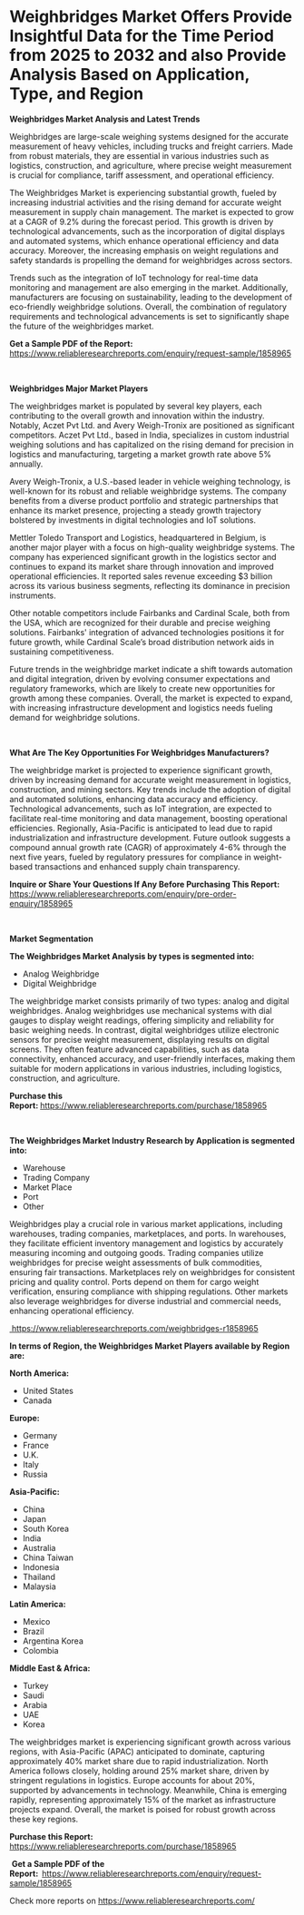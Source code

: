 <p><h1>Weighbridges Market Offers Provide Insightful Data for the Time Period from 2025 to 2032 and also Provide Analysis Based on Application, Type, and Region</h1></p><p><strong>Weighbridges Market Analysis and Latest Trends</strong></p>
<p><p>Weighbridges are large-scale weighing systems designed for the accurate measurement of heavy vehicles, including trucks and freight carriers. Made from robust materials, they are essential in various industries such as logistics, construction, and agriculture, where precise weight measurement is crucial for compliance, tariff assessment, and operational efficiency.</p><p>The Weighbridges Market is experiencing substantial growth, fueled by increasing industrial activities and the rising demand for accurate weight measurement in supply chain management. The market is expected to grow at a CAGR of 9.2% during the forecast period. This growth is driven by technological advancements, such as the incorporation of digital displays and automated systems, which enhance operational efficiency and data accuracy. Moreover, the increasing emphasis on weight regulations and safety standards is propelling the demand for weighbridges across sectors.</p><p>Trends such as the integration of IoT technology for real-time data monitoring and management are also emerging in the market. Additionally, manufacturers are focusing on sustainability, leading to the development of eco-friendly weighbridge solutions. Overall, the combination of regulatory requirements and technological advancements is set to significantly shape the future of the weighbridges market.</p></p>
<p><strong>Get a Sample PDF of the Report:&nbsp;</strong> <a href="https://www.reliableresearchreports.com/enquiry/request-sample/1858965?utm_campaign=2452&utm_medium=2&utm_source=Github&utm_content=ia&utm_term=19022025&utm_id=weighbridges">https://www.reliableresearchreports.com/enquiry/request-sample/1858965</a></p>
<p>&nbsp;</p>
<p><strong>Weighbridges Major Market Players</strong></p>
<p><p>The weighbridges market is populated by several key players, each contributing to the overall growth and innovation within the industry. Notably, Aczet Pvt Ltd. and Avery Weigh-Tronix are positioned as significant competitors. Aczet Pvt Ltd., based in India, specializes in custom industrial weighing solutions and has capitalized on the rising demand for precision in logistics and manufacturing, targeting a market growth rate above 5% annually.</p><p>Avery Weigh-Tronix, a U.S.-based leader in vehicle weighing technology, is well-known for its robust and reliable weighbridge systems. The company benefits from a diverse product portfolio and strategic partnerships that enhance its market presence, projecting a steady growth trajectory bolstered by investments in digital technologies and IoT solutions.</p><p>Mettler Toledo Transport and Logistics, headquartered in Belgium, is another major player with a focus on high-quality weighbridge systems. The company has experienced significant growth in the logistics sector and continues to expand its market share through innovation and improved operational efficiencies. It reported sales revenue exceeding $3 billion across its various business segments, reflecting its dominance in precision instruments.</p><p>Other notable competitors include Fairbanks and Cardinal Scale, both from the USA, which are recognized for their durable and precise weighing solutions. Fairbanks' integration of advanced technologies positions it for future growth, while Cardinal Scale’s broad distribution network aids in sustaining competitiveness.</p><p>Future trends in the weighbridge market indicate a shift towards automation and digital integration, driven by evolving consumer expectations and regulatory frameworks, which are likely to create new opportunities for growth among these companies. Overall, the market is expected to expand, with increasing infrastructure development and logistics needs fueling demand for weighbridge solutions.</p></p>
<p>&nbsp;</p>
<p><strong>What Are The Key Opportunities For Weighbridges Manufacturers?</strong></p>
<p><p>The weighbridge market is projected to experience significant growth, driven by increasing demand for accurate weight measurement in logistics, construction, and mining sectors. Key trends include the adoption of digital and automated solutions, enhancing data accuracy and efficiency. Technological advancements, such as IoT integration, are expected to facilitate real-time monitoring and data management, boosting operational efficiencies. Regionally, Asia-Pacific is anticipated to lead due to rapid industrialization and infrastructure development. Future outlook suggests a compound annual growth rate (CAGR) of approximately 4-6% through the next five years, fueled by regulatory pressures for compliance in weight-based transactions and enhanced supply chain transparency.</p></p>
<p><strong>Inquire or Share Your Questions If Any Before Purchasing This Report:</strong> <a href="https://www.reliableresearchreports.com/enquiry/pre-order-enquiry/1858965?utm_campaign=2452&utm_medium=2&utm_source=Github&utm_content=ia&utm_term=19022025&utm_id=weighbridges">https://www.reliableresearchreports.com/enquiry/pre-order-enquiry/1858965</a></p>
<p>&nbsp;</p>
<p><strong>Market Segmentation</strong></p>
<p><strong>The Weighbridges Market Analysis by types is segmented into:</strong></p>
<p><ul><li>Analog Weighbridge</li><li>Digital Weighbridge</li></ul></p>
<p><p>The weighbridge market consists primarily of two types: analog and digital weighbridges. Analog weighbridges use mechanical systems with dial gauges to display weight readings, offering simplicity and reliability for basic weighing needs. In contrast, digital weighbridges utilize electronic sensors for precise weight measurement, displaying results on digital screens. They often feature advanced capabilities, such as data connectivity, enhanced accuracy, and user-friendly interfaces, making them suitable for modern applications in various industries, including logistics, construction, and agriculture.</p></p>
<p><strong>Purchase this Report:&nbsp;</strong><a href="https://www.reliableresearchreports.com/purchase/1858965?utm_campaign=2452&utm_medium=2&utm_source=Github&utm_content=ia&utm_term=19022025&utm_id=weighbridges">https://www.reliableresearchreports.com/purchase/1858965</a></p>
<p>&nbsp;</p>
<p><strong>The Weighbridges Market Industry Research by Application is segmented into:</strong></p>
<p><ul><li>Warehouse</li><li>Trading Company</li><li>Market Place</li><li>Port</li><li>Other</li></ul></p>
<p><p>Weighbridges play a crucial role in various market applications, including warehouses, trading companies, marketplaces, and ports. In warehouses, they facilitate efficient inventory management and logistics by accurately measuring incoming and outgoing goods. Trading companies utilize weighbridges for precise weight assessments of bulk commodities, ensuring fair transactions. Marketplaces rely on weighbridges for consistent pricing and quality control. Ports depend on them for cargo weight verification, ensuring compliance with shipping regulations. Other markets also leverage weighbridges for diverse industrial and commercial needs, enhancing operational efficiency.</p></p>
<p><a href="https://www.reliableresearchreports.com/weighbridges-r1858965?utm_campaign=2452&utm_medium=2&utm_source=Github&utm_content=ia&utm_term=19022025&utm_id=weighbridges">&nbsp;https://www.reliableresearchreports.com/weighbridges-r1858965</a></p>
<p><strong>In terms of Region, the Weighbridges Market Players available by Region are:</strong></p>
<p>
    <p> <strong> North America: </strong>
        <ul>
            <li>United States</li>
            <li>Canada</li>
        </ul>
        </p> 
    <p> <strong> Europe: </strong>
        <ul>
            <li>Germany</li>
            <li>France</li>
            <li>U.K.</li>
            <li>Italy</li>
            <li>Russia</li>
        </ul>
        </p> 
    <p> <strong> Asia-Pacific: </strong>
        <ul>
            <li>China</li>
            <li>Japan</li>
            <li>South Korea</li>
            <li>India</li>
            <li>Australia</li>
            <li>China Taiwan</li>
            <li>Indonesia</li>
            <li>Thailand</li>
            <li>Malaysia</li>
        </ul>
        </p> 
    <p> <strong> Latin America: </strong>
        <ul>
            <li>Mexico</li>
            <li>Brazil</li>
            <li>Argentina Korea</li>
            <li>Colombia</li>
        </ul>
        </p> 
    <p> <strong> Middle East & Africa: </strong>
        <ul>
            <li>Turkey</li>
            <li>Saudi</li>
            <li>Arabia</li>
            <li>UAE</li>
            <li>Korea</li>
        </ul>
    </p>
    </p>
<p><p>The weighbridges market is experiencing significant growth across various regions, with Asia-Pacific (APAC) anticipated to dominate, capturing approximately 40% market share due to rapid industrialization. North America follows closely, holding around 25% market share, driven by stringent regulations in logistics. Europe accounts for about 20%, supported by advancements in technology. Meanwhile, China is emerging rapidly, representing approximately 15% of the market as infrastructure projects expand. Overall, the market is poised for robust growth across these key regions.</p></p>
<p><strong>Purchase this Report: </strong><a href="https://www.reliableresearchreports.com/purchase/1858965?utm_campaign=2452&utm_medium=2&utm_source=Github&utm_content=ia&utm_term=19022025&utm_id=weighbridges">https://www.reliableresearchreports.com/purchase/1858965</a></p>
<p>&nbsp;<strong>Get a Sample PDF of the Report:&nbsp;&nbsp;</strong><a href="https://www.reliableresearchreports.com/enquiry/request-sample/1858965?utm_campaign=2452&utm_medium=2&utm_source=Github&utm_content=ia&utm_term=19022025&utm_id=weighbridges">https://www.reliableresearchreports.com/enquiry/request-sample/1858965</a></p>
<p><strong></strong></p>
<p>Check more reports on <a href="https://www.reliableresearchreports.com/?utm_campaign=2452&utm_medium=2&utm_source=Github&utm_content=ia&utm_term=19022025&utm_id=weighbridges">https://www.reliableresearchreports.com/</a></p>